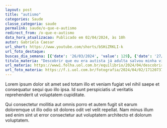 ```yaml
---
layout: post
title: "autismo"
categories: Saude
classe_categoria: saude
permalink: saude/o-que-e-autismo
redirect_from: /o-que-e-autismo
data_hora_atualizacao: Publicado em 02/04/2024, às 10h
autor: Gabriela Caesar
url_short: https://www.youtube.com/shorts/bSHiZRKLI-k
url_foto_destaque: 
buscas_dia_semana: [{'date': '26/03/2024', 'value': 129}, {'date': '27/03/2024', 'value': 155}, {'date': '28/03/2024', 'value': 136}, {'date': '29/03/2024', 'value': 121}, {'date': '30/03/2024', 'value': 132}, {'date': '31/03/2024', 'value': 183}, {'date': '01/04/2024', 'value': 617}, {'date': '02/04/2024', 'value': 307}, {'date': '02/04/2024', 'value': 170}]
titulo_materia: "Descobrir que eu era autista já adulta salvou minha vida', afirma paciente"
url_materia: https://www1.folha.uol.com.br/equilibrio/2024/04/descobrir-que-eu-era-autista-ja-adulta-salvou-minha-vida-afirma-paciente.shtml
url_foto_materia: https://f.i.uol.com.br/fotografia/2024/04/02/1712073714660c2bf226221_1712073714_3x2_md.jpg
---
```

Lorem ipsum dolor sit amet sed totam illo et veniam fugiat vel nihil saepe et consequatur sequi quo illo ipsa. Id sunt perspiciatis ut veritatis reprehenderit ut voluptatem cupiditate. 

Qui consectetur mollitia aut omnis porro et autem fugit sit earum doloremque ut illo odio sit dolores odit vel velit repellat. Nam minus illum sed enim sint ut error consectetur aut voluptatem architecto et dolorum voluptatem. 


